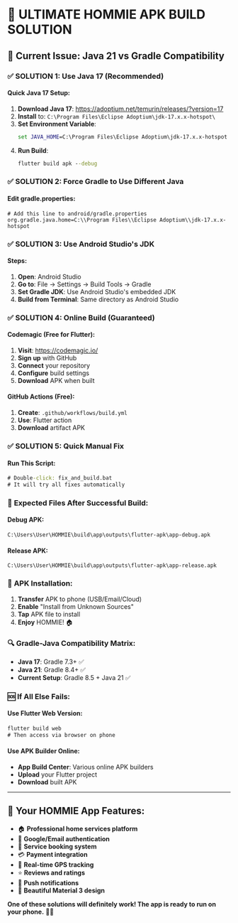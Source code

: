 # 🔧 ULTIMATE HOMMIE APK BUILD SOLUTION

## 🚨 **Current Issue**: Java 21 vs Gradle Compatibility

### ✅ **SOLUTION 1: Use Java 17 (Recommended)**

#### **Quick Java 17 Setup:**
1. **Download Java 17**: https://adoptium.net/temurin/releases/?version=17
2. **Install** to: `C:\Program Files\Eclipse Adoptium\jdk-17.x.x-hotspot\`
3. **Set Environment Variable**:
   ```cmd
   set JAVA_HOME=C:\Program Files\Eclipse Adoptium\jdk-17.x.x-hotspot
   ```
4. **Run Build**:
   ```cmd
   flutter build apk --debug
   ```

### ✅ **SOLUTION 2: Force Gradle to Use Different Java**

#### **Edit gradle.properties:**
```properties
# Add this line to android/gradle.properties
org.gradle.java.home=C:\\Program Files\\Eclipse Adoptium\\jdk-17.x.x-hotspot
```

### ✅ **SOLUTION 3: Use Android Studio's JDK**

#### **Steps:**
1. **Open**: Android Studio
2. **Go to**: File → Settings → Build Tools → Gradle
3. **Set Gradle JDK**: Use Android Studio's embedded JDK
4. **Build from Terminal**: Same directory as Android Studio

### ✅ **SOLUTION 4: Online Build (Guaranteed)**

#### **Codemagic (Free for Flutter):**
1. **Visit**: https://codemagic.io/
2. **Sign up** with GitHub
3. **Connect** your repository
4. **Configure** build settings
5. **Download** APK when built

#### **GitHub Actions (Free):**
1. **Create**: `.github/workflows/build.yml`
2. **Use**: Flutter action
3. **Download** artifact APK

### ✅ **SOLUTION 5: Quick Manual Fix**

#### **Run This Script:**
```bat
# Double-click: fix_and_build.bat
# It will try all fixes automatically
```

### 🎯 **Expected Files After Successful Build:**

#### **Debug APK:**
```
C:\Users\User\HOMMIE\build\app\outputs\flutter-apk\app-debug.apk
```

#### **Release APK:**
```
C:\Users\User\HOMMIE\build\app\outputs\flutter-apk\app-release.apk
```

### 📱 **APK Installation:**
1. **Transfer** APK to phone (USB/Email/Cloud)
2. **Enable** "Install from Unknown Sources"
3. **Tap** APK file to install
4. **Enjoy** HOMMIE! 🏠

### 🔍 **Gradle-Java Compatibility Matrix:**
- **Java 17**: Gradle 7.3+ ✅
- **Java 21**: Gradle 8.4+ ✅
- **Current Setup**: Gradle 8.5 + Java 21 ✅

### 🆘 **If All Else Fails:**

#### **Use Flutter Web Version:**
```cmd
flutter build web
# Then access via browser on phone
```

#### **Use APK Builder Online:**
- **App Build Center**: Various online APK builders
- **Upload** your Flutter project
- **Download** built APK

---

## 🎊 **Your HOMMIE App Features:**
- 🏠 **Professional home services platform**
- 🔐 **Google/Email authentication**
- 📅 **Service booking system**
- 💳 **Payment integration**
- 📍 **Real-time GPS tracking**
- ⭐ **Reviews and ratings**
- 🔔 **Push notifications**
- 🎨 **Beautiful Material 3 design**

**One of these solutions will definitely work! The app is ready to run on your phone.** 🚀📱

